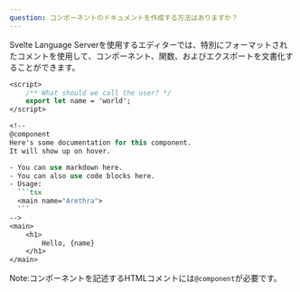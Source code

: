 ```yaml
---
question: コンポーネントのドキュメントを作成する方法はありますか？
---
```


Svelte Language Serverを使用するエディターでは、特別にフォーマットされたコメントを使用して、コンポーネント、関数、およびエクスポートを文書化することができます。

````sv
<script>
	/** What should we call the user? */
	export let name = 'world';
</script>

<!--
@component
Here's some documentation for this component.
It will show up on hover.

- You can use markdown here.
- You can also use code blocks here.
- Usage:
  ```tsx
  <main name="Arethra">
  ```
-->
<main>
	<h1>
		Hello, {name}
	</h1>
</main>
````

Note:コンポーネントを記述するHTMLコメントには`@component`が必要です。
